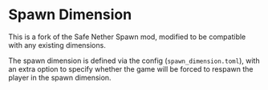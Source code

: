 # Spawn Dimension

This is a fork of the Safe Nether Spawn mod, modified to be compatible with any existing dimensions.

The spawn dimension is defined via the config (`spawn_dimension.toml`), with an extra option to specify whether the game will be forced to respawn the player in the spawn dimension.

